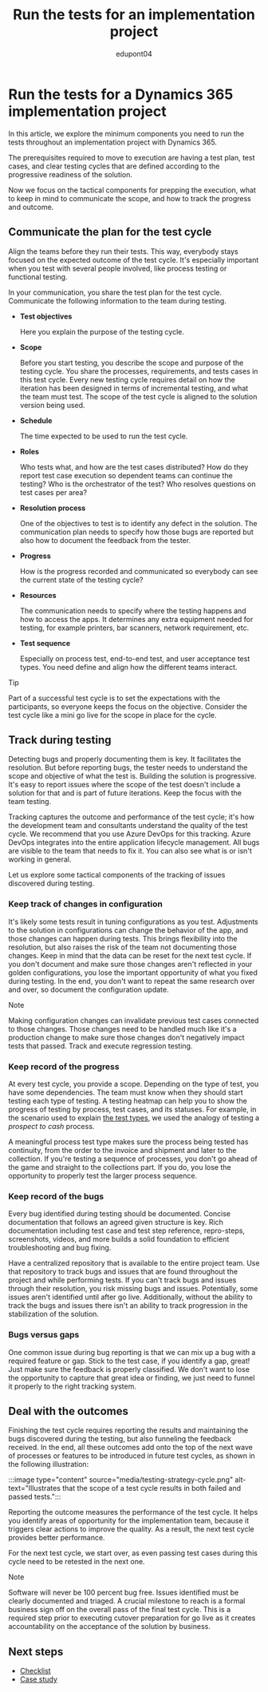 ﻿---
title: Run the tests for an implementation project
description: Find guidance for how you can run the tests you need for a Dynamics 365 implementation project.
ms.date: 05/17/2023
ms.topic: conceptual
author: edupont04
ms.author: veneva
---

# Run the tests for a Dynamics 365 implementation project

In this article, we explore the minimum components you need to run the tests throughout an implementation project with Dynamics 365.

The prerequisites required to move to execution are having a test plan, test cases, and clear testing cycles that are defined according to the progressive readiness of the solution.

Now we focus on the tactical components for prepping the execution, what to keep in mind to communicate the scope, and how to track the progress and outcome.

## Communicate the plan for the test cycle

Align the teams before they run their tests. This way, everybody stays focused on the expected outcome of the test cycle. It's especially important when you test with several people involved, like process testing or functional testing.

In your communication, you share the test plan for the test cycle. Communicate the following information to the team during testing.

- **Test objectives**  

  Here you explain the purpose of the testing cycle.

- **Scope**  

  Before you start testing, you describe the scope and purpose of the testing cycle. You share the processes, requirements, and tests cases in this test cycle. Every new testing cycle requires detail on how the iteration has been designed in terms of incremental testing, and what the team must test. The scope of the test cycle is aligned to the solution version being used.

- **Schedule**  

  The time expected to be used to run the test cycle.

- **Roles**  

  Who tests what, and how are the test cases distributed? How do they report test case execution so dependent teams can continue the testing? Who is the orchestrator of the test? Who resolves questions on test cases per area?

- **Resolution process**  

  One of the objectives to test is to identify any defect in the solution. The communication plan needs to specify how those bugs are reported but also how to document the feedback from the tester.

- **Progress**  

  How is the progress recorded and communicated so everybody can see the current state of the testing cycle?

- **Resources**  

  The communication needs to specify where the testing happens and how to access the apps. It determines any extra equipment needed for testing, for example printers, bar scanners, network requirement, etc.

- **Test sequence**  

  Especially on process test, end-to-end test, and user acceptance test types. You need define and align how the different teams interact.

> [!TIP]
> Part of a successful test cycle is to set the expectations with the participants, so everyone keeps the focus on the objective. Consider the test cycle like a mini go live for the scope in place for the cycle.

## Track during testing

Detecting bugs and properly documenting them is key. It facilitates the resolution. But before reporting bugs, the tester needs to understand the scope and objective of what the test is. Building the solution is progressive. It's easy to report issues where the scope of the test doesn't include a solution for that and is part of future iterations. Keep the focus with the team testing.

Tracking captures the outcome and performance of the test cycle; it's how the development team and consultants understand the quality of the test cycle. We recommend that you use Azure DevOps for this tracking. Azure DevOps integrates into the entire application lifecycle management. All bugs are visible to the team that needs to fix it. You can also see what is or isn't working in general.

Let us explore some tactical components of the tracking of issues discovered during testing.

### Keep track of changes in configuration

It's likely some tests result in tuning configurations as you test. Adjustments to the solution in configurations can change the behavior of the app, and those changes can happen during tests. This brings flexibility into the resolution, but also raises the risk of the team not documenting those changes. Keep in mind that the data can be reset for the next test cycle. If you don't document and make sure those changes aren't reflected in your golden configurations, you lose the important opportunity of what you fixed during testing. In the end, you don't want to repeat the same research over and over, so document the configuration update.

> [!NOTE]
> Making configuration changes can invalidate previous test cases connected to those changes. Those changes need to be handled much like it's a production change to make sure those changes don't negatively impact tests that passed. Track and execute regression testing.

### Keep record of the progress

At every test cycle, you provide a scope. Depending on the type of test, you have some dependencies. The team must know when they should start testing each type of testing. A testing heatmap can help you to show the progress of testing by process, test cases, and its statuses. For example, in the scenario used to explain [the test types](testing-strategy-test-types.md), we used the analogy of testing a *prospect to cash* process.

A meaningful process test type makes sure the process being tested has continuity, from the order to the invoice and shipment and later to the collection. If you're testing a sequence of processes, you don't go ahead of the game and straight to the collections part. If you do, you lose the opportunity to properly test the larger process sequence.

### Keep record of the bugs

Every bug identified during testing should be documented. Concise documentation that follows an agreed given structure is key. Rich documentation including test case and test step reference, repro-steps, screenshots, videos, and more builds a solid foundation to efficient troubleshooting and bug fixing.

Have a centralized repository that is available to the entire project team. Use that repository to track bugs and issues that are found throughout the project and while performing tests. If you can't track bugs and issues through their resolution, you risk missing bugs and issues. Potentially, some issues aren't identified until after go live. Additionally, without the ability to track the bugs and issues there isn't an ability to track progression in the stabilization of the solution.

### Bugs versus gaps

One common issue during bug reporting is that we can mix up a bug with a required feature or gap. Stick to the test case, if you identify a gap, great! Just make sure the feedback is properly classified. We don't want to lose the opportunity to capture that great idea or finding, we just need to funnel it properly to the right tracking system.

## Deal with the outcomes

Finishing the test cycle requires reporting the results and maintaining the bugs discovered during the testing, but also funneling the feedback received. In the end, all these outcomes add onto the top of the next wave of processes or features to be introduced in future test cycles, as shown in the following illustration:  

:::image type="content" source="media/testing-strategy-cycle.png" alt-text="Illustrates that the scope of a test cycle results in both failed and passed tests.":::

Reporting the outcome measures the performance of the test cycle. It helps you identify areas of opportunity for the implementation team, because it triggers clear actions to improve the quality. As a result, the next test cycle provides better performance.

For the next test cycle, we start over, as even passing test cases during this cycle need to be retested in the next one.

> [!NOTE]
> Software will never be 100 percent bug free. Issues identified must be clearly documented and triaged. A crucial milestone to reach is a formal business sign off on the overall pass of the final test cycle. This is a required step prior to executing cutover preparation for go live as it creates accountability on the acceptance of the solution by business.

## Next steps

- [Checklist](testing-strategy-checklist.md)  
- [Case study](testing-strategy-case-study.md)  
